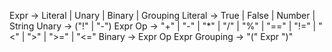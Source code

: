 Expr -> Literal | Unary | Binary | Grouping
Literal -> True | False | Number | String
Unary -> ("!" | "-") Expr
Op -> "+" | "-" | "*" | "/" | "%" | "==" | "!=" | "<" | ">" | ">=" | "<="
Binary -> Expr Op Expr
Grouping -> "(" Expr ")"
